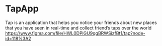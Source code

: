 # TapApp
Tap is an application that helps you notice your friends about new places that you have seen in real-time and collect friend’s taps over the world 
https://www.figma.com/file/HWL0DPiGU9qgBRWSizfBt1/tap?node-id=118%3A2
